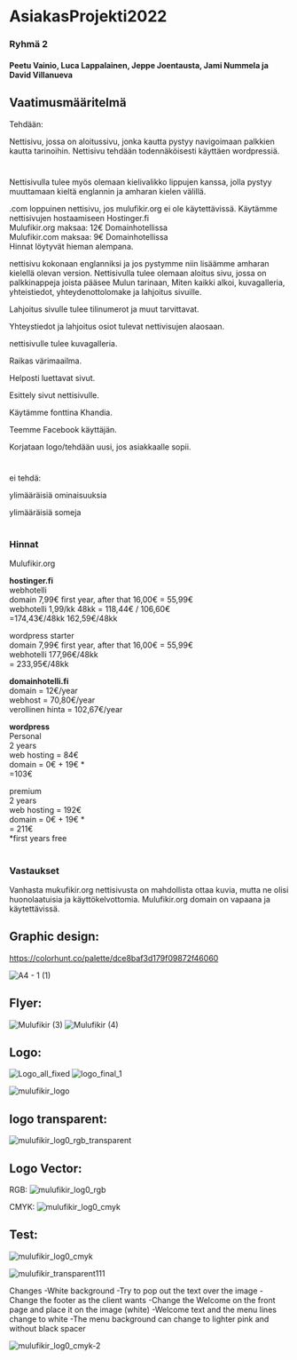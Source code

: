 # AsiakasProjekti2022
### Ryhmä 2
#### Peetu Vainio, Luca Lappalainen, Jeppe Joentausta, Jami Nummela ja David Villanueva

## Vaatimusmääritelmä

Tehdään:

Nettisivu, jossa on aloitussivu, jonka kautta pystyy navigoimaan palkkien kautta tarinoihin. Nettisivu tehdään todennäköisesti käyttäen wordpressiä.
#
Nettisivulla tulee myös olemaan kielivalikko lippujen kanssa, jolla pystyy muuttamaan kieltä englannin ja amharan kielen välillä.

.com loppuinen nettisivu, jos mulufikir.org ei ole käytettävissä. Käytämme nettisivujen hostaamiseen Hostinger.fi  
Mulufikir.org maksaa: 12€ Domainhotellissa  
Mulufikir.com maksaa: 9€ Domainhotellissa  
Hinnat löytyvät hieman alempana.  

nettisivu kokonaan englanniksi ja jos pystymme niin lisäämme amharan kielellä olevan version. 
Nettisivulla tulee olemaan aloitus sivu, jossa on palkkinappeja joista pääsee Mulun tarinaan, Miten kaikki alkoi, kuvagalleria, yhteistiedot, yhteydenottolomake ja lahjoitus sivuille. 

Lahjoitus sivulle tulee tilinumerot ja muut tarvittavat.

Yhteystiedot ja lahjoitus osiot tulevat nettivisujen alaosaan.

nettisivulle tulee kuvagalleria.

Raikas värimaailma.

Helposti luettavat sivut.

Esittely sivut nettisivulle.

Käytämme fonttina Khandia.

Teemme Facebook käyttäjän.

Korjataan logo/tehdään uusi, jos asiakkaalle sopii.
#
ei tehdä: 

ylimääräisiä ominaisuuksia

ylimääräisiä someja
#

### Hinnat
Mulufikir.org  

**hostinger.fi**   
webhotelli  
domain 7,99€ first year, after that 16,00€ = 55,99€  
webhotelli 1,99/kk 48kk = 118,44€ / 106,60€  
=174,43€/48kk 162,59€/48kk  

wordpress starter  
domain 7,99€ first year, after that 16,00€ = 55,99€  
webhotelli 177,96€/48kk  
= 233,95€/48kk  


**domainhotelli.fi**  
domain = 12€/year  
webhost = 70,80€/year  
verollinen hinta = 102,67€/year  
  
**wordpress**  
Personal  
2 years  
web hosting = 84€   
domain = 0€ + 19€ *  
=103€  

premium  
2 years  
web hosting = 192€  
domain = 0€ + 19€ *  
= 211€  
*first years free  
#


### Vastaukset
Vanhasta mukufikir.org nettisivusta on mahdollista ottaa kuvia, mutta ne olisi huonolaatuisia ja käyttökelvottomia.
Mulufikir.org domain on vapaana ja käytettävissä.

## Graphic design:
  https://colorhunt.co/palette/dce8baf3d179f09872f46060

  ![A4 - 1 (1)](https://user-images.githubusercontent.com/113332647/199947201-3ffcc150-8836-465f-9fc7-758dba925d21.png)

## Flyer:
![Mulufikir (3)](https://user-images.githubusercontent.com/113332647/200809031-d74ee22e-cf1a-4d2c-ae93-99b461d7caa0.png)
![Mulufikir (4)](https://user-images.githubusercontent.com/113332647/201614836-b3266d88-0053-4548-bca2-88d5b6a71930.png)


## Logo:
  ![Logo_all_fixed](https://user-images.githubusercontent.com/113332647/199944170-8d9b4e04-bcf3-446d-8717-f8c39df63e3d.png)
  ![logo_final_1](https://user-images.githubusercontent.com/113332647/199945413-7d219c3b-d576-4b0e-acf4-222acf77ff54.png)
  
![mulufikir_logo](https://user-images.githubusercontent.com/113332647/200504127-7545c44f-6785-46c7-b7d3-8fe86b3302c8.png)

## logo transparent:
![mulufikir_log0_rgb_transparent](https://user-images.githubusercontent.com/113332647/200817255-327d5392-06d4-41db-abe6-089ad39d32b5.png)


## Logo Vector:
  RGB:
  ![mulufikir_log0_rgb](https://user-images.githubusercontent.com/113332647/200809861-0226cd90-9181-4661-81b4-b80b0c098620.svg)

  CMYK:
  ![mulufikir_log0_cmyk](https://user-images.githubusercontent.com/113332647/200810032-ac311988-8936-4cc3-8942-07f10e3f3635.svg)
  
  
## Test:
  
![mulufikir_log0_cmyk](https://user-images.githubusercontent.com/113332647/202134194-ef80088e-c2ce-440c-9062-68f1179acd3f.svg)


![mulufikir_transparent111](https://user-images.githubusercontent.com/113332647/202137584-7bf5ec9e-a028-4c08-b15c-df55c27be49a.png)

Changes
-White background
-Try to pop out the text over the image
-Change the footer as the client wants
-Change the Welcome on the front page and place it on the image (white)
-Welcome text and the menu lines change to white
-The menu background can change to lighter pink and without black spacer


![mulufikir_log0_cmyk-2](https://user-images.githubusercontent.com/113332647/202146904-1a2d319d-56db-40db-bb7f-05b180044074.png)

